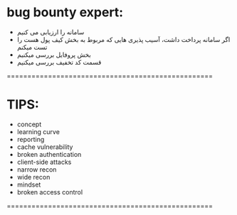 # bug bounty expert:

- سامانه را ارزیابی می کنیم
- اگر سامانه پرداخت داشت، آسیب پذیری هایی که مربوط به بخش کیف پول هست را تست میکنم
- بخش پروفایل بررسی میکنیم
- قسمت کد تخفیف بررسی میکنیم


==================================================

# TIPS:

- concept
- learning curve
- reporting
- cache vulnerability
- broken authentication
- client-side attacks
- narrow recon
- wide recon
- mindset
- broken access control


==================================================

